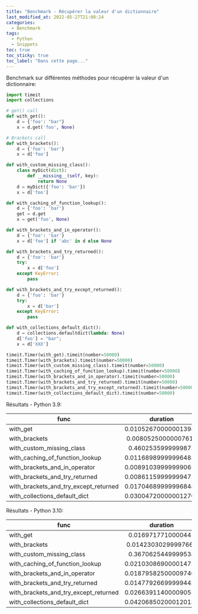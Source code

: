 ```yaml
---
title: "Benchmark - Récupérer la valeur d'un dictionnaire"
last_modified_at: 2022-05-27T21:08:24
categories:
  - Benchmark
tags:
  - Python
  - Snippets
toc: true
toc_sticky: true
toc_label: "Dans cette page..."
---
```


Benchmark sur différentes méthodes pour récupérer la valeur d'un dictionnaire:


```python
import timeit
import collections

# get() call
def with_get():
    d = {'foo': "bar"}
    x = d.get('foo', None)

# Brackets call
def with_brackets():
    d = {'foo': 'bar'}
    x = d['foo']

def with_custom_missing_class():
    class myDict(dict):
        def __missing__(self, key):
            return None
    d = myDict({'foo': 'bar'})
    x = d['foo']

def with_caching_of_function_lookup():
    d = {'foo': 'bar'}
    get = d.get
    x = get('foo', None)

def with_brackets_and_in_operator():
    d = {'foo': 'bar'}
    x = d['foo'] if 'abc' in d else None

def with_brackets_and_try_returned():
    d = {'foo': 'bar'}
    try:
        x = d['foo']
    except KeyError:
        pass

def with_brackets_and_try_except_returned():
    d = {'foo': 'bar'}
    try:
        x = d['bar']
    except KeyError:
        pass

def with_collections_default_dict():
    d = collections.defaultdict(lambda: None)
    d['foo'] = "bar";
    x = d['XXX']

timeit.Timer(with_get).timeit(number=50000)
timeit.Timer(with_brackets).timeit(number=50000)
timeit.Timer(with_custom_missing_class).timeit(number=50000)
timeit.Timer(with_caching_of_function_lookup).timeit(number=50000)
timeit.Timer(with_brackets_and_in_operator).timeit(number=50000)
timeit.Timer(with_brackets_and_try_returned).timeit(number=50000)
timeit.Timer(with_brackets_and_try_except_returned).timeit(number=50000)
timeit.Timer(with_collections_default_dict).timeit(number=50000)

```

Résultats - Python 3.9:

| func                                       | duration                     |
| -------------------------------------------|:----------------------------:|
| with_get                                   | 0.010526700000013989         |
| with_brackets                              | 0.00805250000007618          |
| with_custom_missing_class                  | 0.4602535999999873           |
| with_caching_of_function_lookup            | 0.011689899999964837         |
| with_brackets_and_in_operator              | 0.008910399999990659         |
| with_brackets_and_try_returned             | 0.008611599999994723         |
| with_brackets_and_try_except_returned      | 0.017046899999968446         |
| with_collections_default_dict              | 0.030047200000012708         |


Résultats - Python 3.10:

| func                                       | duration                     |
| -------------------------------------------|:----------------------------:|
| with_get                                   | 0.0169717710000441           |
| with_brackets                              | 0.01423030299997663          |
| with_custom_missing_class                  | 0.3670625449999534           |
| with_caching_of_function_lookup            | 0.021030869000014718         |
| with_brackets_and_in_operator              | 0.018795825000097466         |
| with_brackets_and_try_returned             | 0.014779266999994434         |
| with_brackets_and_try_except_returned      | 0.026639114000090558         |
| with_collections_default_dict              | 0.042068502000120134         |


